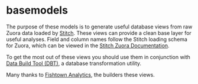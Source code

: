 # basemodels

The purpose of these models is to generate useful database views from raw Zuora data
loaded by <a href=www.stitchdata.com>Stitch</a>. These views can 
provide a clean base layer for useful analyses. Field and column names follow the Stitch 
loading schema for Zuora, which can be viewed in the 
<a href=https://www.stitchdata.com/docs/integrations/saas/zuora#schema>Stitch Zuora Documentation</a>.

To get the most out of these views you should use them in conjunction with <a href=https://github.com/fishtown-analytics/dbt>Data Build Tool (DBT)</a>, a database transformation utility.

Many thanks to <a href=https://www.fishtownanalytics.com/>Fishtown Analytics</a>, the builders these views. 
